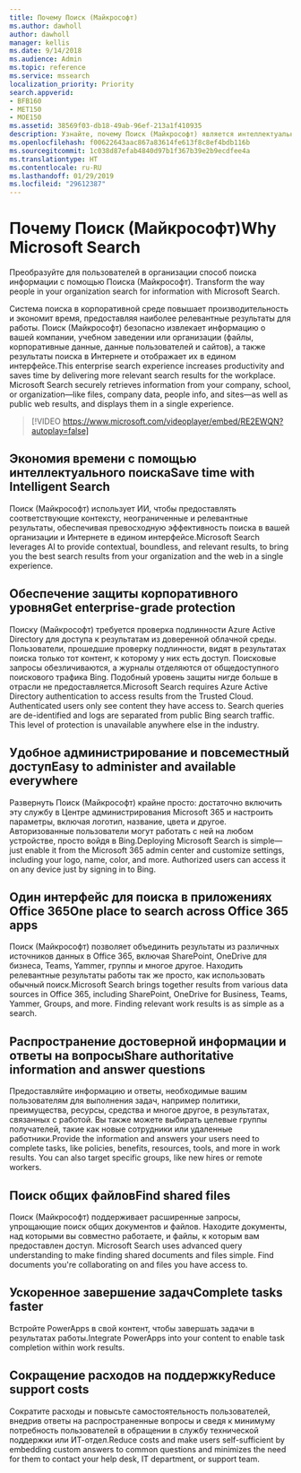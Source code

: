 ```yaml
---
title: Почему Поиск (Майкрософт)
ms.author: dawholl
author: dawholl
manager: kellis
ms.date: 9/14/2018
ms.audience: Admin
ms.topic: reference
ms.service: mssearch
localization_priority: Priority
search.appverid:
- BFB160
- MET150
- MOE150
ms.assetid: 38569f03-db18-49ab-96ef-213a1f410935
description: Узнайте, почему Поиск (Майкрософт) является интеллектуальным поиском в корпоративной среде для современного рабочего места.
ms.openlocfilehash: f00622643aac867a83614fe613f8c8ef4bdb116b
ms.sourcegitcommit: 1c038d87efab4840d97b1f367b39e2b9ecdfee4a
ms.translationtype: HT
ms.contentlocale: ru-RU
ms.lasthandoff: 01/29/2019
ms.locfileid: "29612387"
---
```

# <a name="why-microsoft-search"></a><span data-ttu-id="56127-103">Почему Поиск (Майкрософт)</span><span class="sxs-lookup"><span data-stu-id="56127-103">Why Microsoft Search</span></span>

<span data-ttu-id="56127-104">Преобразуйте для пользователей в организации способ поиска информации с помощью Поиска (Майкрософт). </span><span class="sxs-lookup"><span data-stu-id="56127-104">Transform the way people in your organization search for information with Microsoft Search.</span></span> 
  
<span data-ttu-id="56127-p101">Система поиска в корпоративной среде повышает производительность и экономит время, предоставляя наиболее релевантные результаты для работы. Поиск (Майкрософт) безопасно извлекает информацию о вашей компании, учебном заведении или организации (файлы, корпоративные данные, данные пользователей и сайтов), а также результаты поиска в Интернете и отображает их в едином интерфейсе.</span><span class="sxs-lookup"><span data-stu-id="56127-p101">This enterprise search experience increases productivity and saves time by delivering more relevant search results for the workplace. Microsoft Search securely retrieves information from your company, school, or organization—like files, company data, people info, and sites—as well as public web results, and displays them in a single experience.</span></span>

> [!VIDEO https://www.microsoft.com/videoplayer/embed/RE2EWQN?autoplay=false]
  
## <a name="save-time-with-intelligent-search"></a><span data-ttu-id="56127-107">Экономия времени с помощью интеллектуального поиска</span><span class="sxs-lookup"><span data-stu-id="56127-107">Save time with Intelligent Search</span></span>

<span data-ttu-id="56127-108">Поиск (Майкрософт) использует ИИ, чтобы предоставлять соответствующие контексту, неограниченные и релевантные результаты, обеспечивая превосходную эффективность поиска в вашей организации и Интернете в едином интерфейсе.</span><span class="sxs-lookup"><span data-stu-id="56127-108">Microsoft Search leverages AI to provide contextual, boundless, and relevant results, to bring you the best search results from your organization and the web in a single experience.</span></span>
  
## <a name="get-enterprise-grade-protection"></a><span data-ttu-id="56127-109">Обеспечение защиты корпоративного уровня</span><span class="sxs-lookup"><span data-stu-id="56127-109">Get enterprise-grade protection</span></span>

<span data-ttu-id="56127-p102">Поиску (Майкрософт) требуется проверка подлинности Azure Active Directory для доступа к результатам из доверенной облачной среды. Пользователи, прошедшие проверку подлинности, видят в результатах поиска только тот контент, к которому у них есть доступ. Поисковые запросы обезличиваются, а журналы отделяются от общедоступного поискового трафика Bing. Подобный уровень защиты нигде больше в отрасли не предоставляется.</span><span class="sxs-lookup"><span data-stu-id="56127-p102">Microsoft Search requires Azure Active Directory authentication to access results from the Trusted Cloud. Authenticated users only see content they have access to. Search queries are de-identified and logs are separated from public Bing search traffic. This level of protection is unavailable anywhere else in the industry.</span></span>
  
## <a name="easy-to-administer-and-available-everywhere"></a><span data-ttu-id="56127-114">Удобное администрирование и повсеместный доступ</span><span class="sxs-lookup"><span data-stu-id="56127-114">Easy to administer and available everywhere</span></span>

<span data-ttu-id="56127-p103">Развернуть Поиск (Майкрософт) крайне просто: достаточно включить эту службу в Центре администрирования Microsoft 365 и настроить параметры, включая логотип, название, цвета и другое. Авторизованные пользователи могут работать с ней на любом устройстве, просто войдя в Bing.</span><span class="sxs-lookup"><span data-stu-id="56127-p103">Deploying Microsoft Search is simple—just enable it from the Microsoft 365 admin center and customize settings, including your logo, name, color, and more. Authorized users can access it on any device just by signing in to Bing.</span></span>
  
## <a name="one-place-to-search-across-office-365-apps"></a><span data-ttu-id="56127-117">Один интерфейс для поиска в приложениях Office 365</span><span class="sxs-lookup"><span data-stu-id="56127-117">One place to search across Office 365 apps</span></span>

<span data-ttu-id="56127-p104">Поиск (Майкрософт) позволяет объединить результаты из различных источников данных в Office 365, включая SharePoint, OneDrive для бизнеса, Teams, Yammer, группы и многое другое. Находить релевантные результаты работы так же просто, как использовать обычный поиск.</span><span class="sxs-lookup"><span data-stu-id="56127-p104">Microsoft Search brings together results from various data sources in Office 365, including SharePoint, OneDrive for Business, Teams, Yammer, Groups, and more. Finding relevant work results is as simple as a search.</span></span>
  
## <a name="share-authoritative-information-and-answer-questions"></a><span data-ttu-id="56127-120">Распространение достоверной информации и ответы на вопросы</span><span class="sxs-lookup"><span data-stu-id="56127-120">Share authoritative information and answer questions</span></span>

<span data-ttu-id="56127-p105">Предоставляйте информацию и ответы, необходимые вашим пользователям для выполнения задач, например политики, преимущества, ресурсы, средства и многое другое, в результатах, связанных с работой. Вы также можете выбирать целевые группы получателей, такие как новые сотрудники или удаленные работники.</span><span class="sxs-lookup"><span data-stu-id="56127-p105">Provide the information and answers your users need to complete tasks, like policies, benefits, resources, tools, and more in work results. You can also target specific groups, like new hires or remote workers.</span></span>
  
## <a name="find-shared-files"></a><span data-ttu-id="56127-123">Поиск общих файлов</span><span class="sxs-lookup"><span data-stu-id="56127-123">Find shared files</span></span>

<span data-ttu-id="56127-p106">Поиск (Майкрософт) поддерживает расширенные запросы, упрощающие поиск общих документов и файлов. Находите документы, над которыми вы совместно работаете, и файлы, к которым вам предоставлен доступ. </span><span class="sxs-lookup"><span data-stu-id="56127-p106">Microsoft Search uses advanced query understanding to make finding shared documents and files simple. Find documents you're collaborating on and files you have access to.</span></span> 
  
## <a name="complete-tasks-faster"></a><span data-ttu-id="56127-126">Ускоренное завершение задач</span><span class="sxs-lookup"><span data-stu-id="56127-126">Complete tasks faster</span></span>

<span data-ttu-id="56127-127">Встройте PowerApps в свой контент, чтобы завершать задачи в результатах работы.</span><span class="sxs-lookup"><span data-stu-id="56127-127">Integrate PowerApps into your content to enable task completion within work results.</span></span>
  
## <a name="reduce-support-costs"></a><span data-ttu-id="56127-128">Сокращение расходов на поддержку</span><span class="sxs-lookup"><span data-stu-id="56127-128">Reduce support costs</span></span>

<span data-ttu-id="56127-129">Сократите расходы и повысьте самостоятельность пользователей, внедрив ответы на распространенные вопросы и сведя к минимуму потребность пользователей в обращении в службу технической поддержки или ИТ-отдел.</span><span class="sxs-lookup"><span data-stu-id="56127-129">Reduce costs and make users self-sufficient by embedding custom answers to common questions and minimizes the need for them to contact your help desk, IT department, or support team.</span></span>
  

